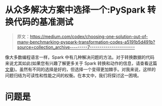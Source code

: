 # 从众多解决方案中选择一个:PySpark 转换代码的基准测试

> 原文：<https://medium.com/codex/choosing-one-solution-out-of-many-benchmarking-pyspark-transformation-codes-a5191b5d491b?source=collection_archive---------7----------------------->

像大多数编程语言一样，Spark 中有几种解决问题的方法。对于转换数据的代码来说尤其如此(如果您有兴趣了解更多关于 Spark 转换和动作的信息，请查看这篇[文章](/codex/spark-transformation-and-action-a-deep-dive-f351bce88086))。虽然有不同的选择是好的，但选择一个变得更加棘手。对我来说，这样的问题归结为可读性和性能之间的权衡。在本文中，我们将探讨这一困境。

# 问题是